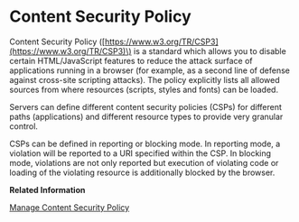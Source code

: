 <!-- loio74c8e423c6da4de08cd59acfe74a168e -->

# Content Security Policy

Content Security Policy \([https://www.w3.org/TR/CSP3](https://www.w3.org/TR/CSP3)\) is a standard which allows you to disable certain HTML/JavaScript features to reduce the attack surface of applications running in a browser \(for example, as a second line of defense against cross-site scripting attacks\). The policy explicitly lists all allowed sources from where resources \(scripts, styles and fonts\) can be loaded.

Servers can define different content security policies \(CSPs\) for different paths \(applications\) and different resource types to provide very granular control.

CSPs can be defined in reporting or blocking mode. In reporting mode, a violation will be reported to a URI specified within the CSP. In blocking mode, violations are not only reported but execution of violating code or loading of the violating resource is additionally blocked by the browser.

**Related Information**  


[Manage Content Security Policy](manage-content-security-policy-31d793c.md)

